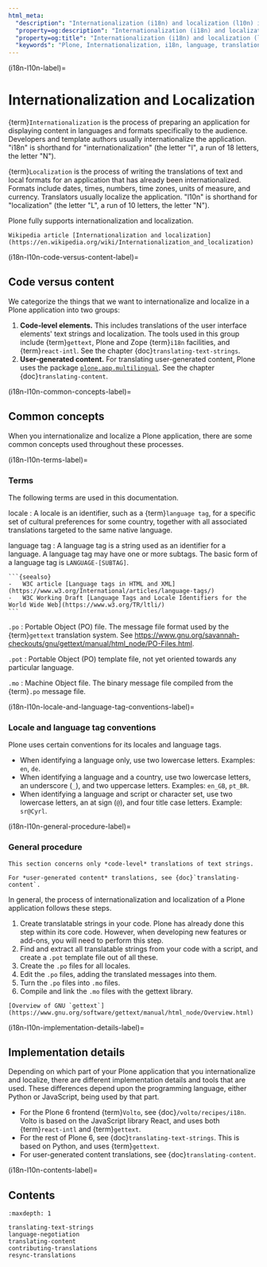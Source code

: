 ```yaml
---
html_meta:
  "description": "Internationalization (i18n) and localization (l10n) in Plone 6"
  "property=og:description": "Internationalization (i18n) and localization (l10n) in Plone 6"
  "property=og:title": "Internationalization (i18n) and localization (l10n) in Plone 6"
  "keywords": "Plone, Internationalization, i18n, language, translation, localization"
---
```


(i18n-l10n-label)=

# Internationalization and Localization

{term}`Internationalization` is the process of preparing an application for displaying content in languages and formats specifically to the audience.
Developers and template authors usually internationalize the application.
"i18n" is shorthand for "internationalization" (the letter "I", a run of 18 letters, the letter "N").

{term}`Localization` is the process of writing the translations of text and local formats for an application that has already been internationalized.
Formats include dates, times, numbers, time zones, units of measure, and currency.
Translators usually localize the application.
"l10n" is shorthand for "localization" (the letter "L", a run of 10 letters, the letter "N").

Plone fully supports internationalization and localization.

```{seealso}
Wikipedia article [Internationalization and localization](https://en.wikipedia.org/wiki/Internationalization_and_localization)
```


(i18n-l10n-code-versus-content-label)=

## Code versus content

We categorize the things that we want to internationalize and localize in a Plone application into two groups:

1.  **Code-level elements.**
    This includes translations of the user interface elements' text strings and localization.
    The tools used in this group include {term}`gettext`, Plone and Zope {term}`i18n` facilities, and {term}`react-intl`.
    See the chapter {doc}`translating-text-strings`.
2.  **User-generated content.**
    For translating user-generated content, Plone uses the package [`plone.app.multilingual`](https://pypi.org/project/plone.app.multilingual/).
    See the chapter {doc}`translating-content`.


(i18n-l10n-common-concepts-label)=

## Common concepts

When you internationalize and localize a Plone application, there are some common concepts used throughout these processes.


(i18n-l10n-terms-label)=

### Terms

The following terms are used in this documentation.

locale
:   A locale is an identifier, such as a {term}`language tag`, for a specific set of cultural preferences for some country, together with all associated translations targeted to the same native language.

language tag
:   A language tag is a string used as an identifier for a language.
    A language tag may have one or more subtags.
    The basic form of a language tag is `LANGUAGE-[SUBTAG]`.
    
    ```{seealso}
    -   W3C article [Language tags in HTML and XML](https://www.w3.org/International/articles/language-tags/)
    -   W3C Working Draft [Language Tags and Locale Identifiers for the World Wide Web](https://www.w3.org/TR/ltli/)
    ```

`.po`
:   Portable Object (PO) file.
    The message file format used by the {term}`gettext` translation system.
    See https://www.gnu.org/savannah-checkouts/gnu/gettext/manual/html_node/PO-Files.html.

`.pot`
:   Portable Object (PO) template file, not yet oriented towards any particular language.

`.mo`
:   Machine Object file.
    The binary message file compiled from the {term}`.po` message file.


(i18n-l10n-locale-and-language-tag-conventions-label)=

### Locale and language tag conventions

Plone uses certain conventions for its locales and language tags.

-   When identifying a language only, use two lowercase letters.
    Examples: `en`, `de`.
-   When identifying a language and a country, use two lowercase letters, an underscore (`_`), and two uppercase letters.
    Examples: `en_GB`, `pt_BR`.
-   When identifying a language and script or character set, use two lowercase letters, an at sign (`@`), and four title case letters.
    Example: `sr@Cyrl`.


(i18n-l10n-general-procedure-label)=

### General procedure

```{note}
This section concerns only *code-level* translations of text strings.

For *user-generated content* translations, see {doc}`translating-content`.
```

In general, the process of internationalization and localization of a Plone application follows these steps.

1.  Create translatable strings in your code.
    Plone has already done this step within its core code.
    However, when developing new features or add-ons, you will need to perform this step.
2.  Find and extract all translatable strings from your code with a script, and create a `.pot` template file out of all these.
3.  Create the `.po` files for all locales.
4.  Edit the `.po` files, adding the translated messages into them.
5.  Turn the `.po` files into `.mo` files.
6.  Compile and link the `.mo` files with the gettext library.

```{seealso}
[Overview of GNU `gettext`](https://www.gnu.org/software/gettext/manual/html_node/Overview.html)
```


(i18n-l10n-implementation-details-label)=

## Implementation details

Depending on which part of your Plone application that you internationalize and localize, there are different implementation details and tools that are used.
These differences depend upon the programming language, either Python or JavaScript, being used by that part.

-   For the Plone 6 frontend {term}`Volto`, see {doc}`/volto/recipes/i18n`.
    Volto is based on the JavaScript library React, and uses both {term}`react-intl` and {term}`gettext`.
-   For the rest of Plone 6, see {doc}`translating-text-strings`.
    This is based on Python, and uses {term}`gettext`.
-   For user-generated content translations, see {doc}`translating-content`.



(i18n-l10n-contents-label)=

## Contents

```{toctree}
:maxdepth: 1

translating-text-strings
language-negotiation
translating-content
contributing-translations
resync-translations
```


